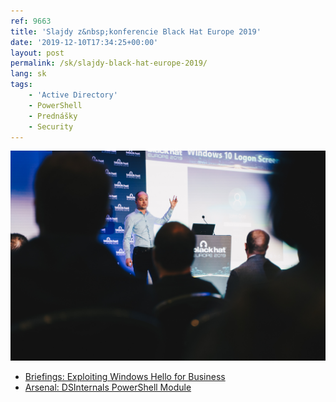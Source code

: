 ```yaml
---
ref: 9663
title: 'Slajdy z&nbsp;konferencie Black Hat Europe 2019'
date: '2019-12-10T17:34:25+00:00'
layout: post
permalink: /sk/slajdy-black-hat-europe-2019/
lang: sk
tags:
    - 'Active Directory'
    - PowerShell
    - Prednášky
    - Security
---
```


![Michael at Black Hat](../../assets/images/Briefieng-Michael_-4.jpg)

- [Briefings: Exploiting Windows Hello for Business](../../assets/documents/eu-19-Grafnetter-Exploiting-Windows-Hello-for-Business.pdf)
- [Arsenal: DSInternals PowerShell Module](../../assets/documents/eu-19-Grafnetter-DSInternals-PowerShell-Module.pdf)